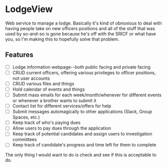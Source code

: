 # LodgeView

Web service to manage a lodge. Basically it's kind of obnoxious to deal with having people take on new officers positions and 
all of the stuff that was used by so-and-so is gone because he's off with the SRICF or what have you, so I'm making this
to hopefully solve that problem.

## Features

- [ ] Lodge information webpage--both public facing and private facing
- [ ] CRUD current officers, offering various privileges to officer positions, not user accounts
- [ ] CRUD various files and things
- [ ] Hold calendar of events and things
- [ ] Submit mass emails for each week/month/whenever for different events or whenever a brother wants to submit it
- [ ] Contact list for different services/offers for help
- [ ] Submit messages automagically to other applications (Slack, Group Spaces, etc.)
- [ ] Keep track of who's paying dues
- [ ] Allow users to pay dues through the application
- [ ] Keep track of potential candidates and assign users to investigation committees
- [ ] Keep track of candidate's progress and time left for them to complete

The only thing I would want to do is check and see if this is acceptable to do.
